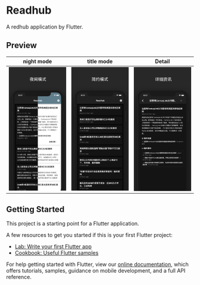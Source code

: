 # Readhub

A redhub application by Flutter.

## Preview
|night mode|title mode|Detail|
|--|--|--|
|![](design/appstore/iPhoneXSMax_0.png)|![](design/appstore/iPhoneXSMax_1.png)|![](design/appstore/iPhoneXSMax_2.png)|



## Getting Started

This project is a starting point for a Flutter application.

A few resources to get you started if this is your first Flutter project:

- [Lab: Write your first Flutter app](https://flutter.io/docs/get-started/codelab)
- [Cookbook: Useful Flutter samples](https://flutter.io/docs/cookbook)

For help getting started with Flutter, view our 
[online documentation](https://flutter.io/docs), which offers tutorials, 
samples, guidance on mobile development, and a full API reference.
